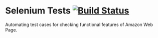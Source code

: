 # Selenium Tests [![Build Status](https://travis-ci.org/ashwinikb/selenium-tests.svg?branch=master)](https://travis-ci.org/ashwinikb/selenium-tests/)

Automating test cases for checking functional features of Amazon Web Page.
